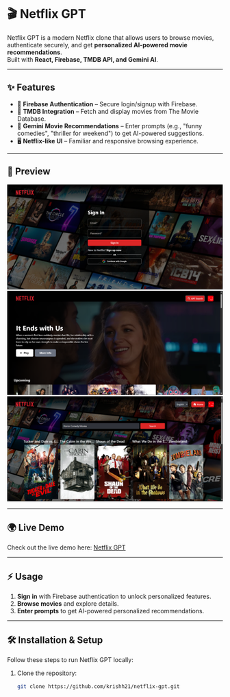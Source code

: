 # 🎬 Netflix GPT

Netflix GPT is a modern Netflix clone that allows users to browse movies, authenticate securely, and get **personalized AI-powered movie recommendations**.  
Built with **React, Firebase, TMDB API, and Gemini AI**.  

---

## ✨ Features
- 🔑 **Firebase Authentication** – Secure login/signup with Firebase.
- 🎥 **TMDB Integration** – Fetch and display movies from The Movie Database.
- 🤖 **Gemini Movie Recommendations** – Enter prompts (e.g., "funny comedies", "thriller for weekend") to get AI-powered suggestions.
- 🖥️ **Netflix-like UI** – Familiar and responsive browsing experience.

---

## 📸 Preview

![Netflix Preview Login Page](./public/Assets/Login.png)
![Netflix Preview Browse Page](./public/Assets/Browse.png)
![Netflix Preview GPT Page](./public/Assets/GPT.png)

---

## 🌍 Live Demo
Check out the live demo here: [Netflix GPT](https://n/)  

---

## ⚡ Usage
1. **Sign in** with Firebase authentication to unlock personalized features.  
2. **Browse movies** and explore details.  
3. **Enter prompts** to get AI-powered personalized recommendations.  

---

## 🛠️ Installation & Setup

Follow these steps to run Netflix GPT locally:

1. Clone the repository:
   ```bash
   git clone https://github.com/krishh21/netflix-gpt.git
